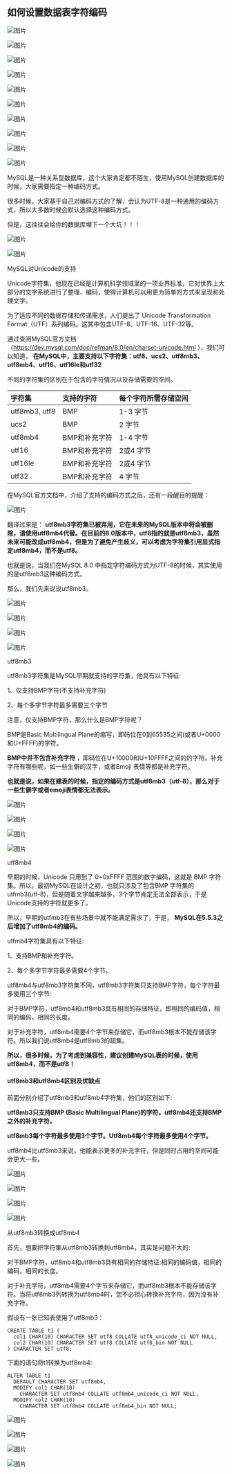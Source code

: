 
## 如何设置数据表字符编码

![图片](https://mc.wsh-study.com/mkdocs/如何设置数据表字符编码/1.jpg)

![图片](https://mc.wsh-study.com/mkdocs/如何设置数据表字符编码/2.jpg)

![图片](https://mc.wsh-study.com/mkdocs/如何设置数据表字符编码/3.jpg)

![图片](https://mc.wsh-study.com/mkdocs/如何设置数据表字符编码/4.jpg)

![图片](https://mc.wsh-study.com/mkdocs/如何设置数据表字符编码/5.jpg)

![图片](https://mc.wsh-study.com/mkdocs/如何设置数据表字符编码/6.jpg)

![图片](https://mc.wsh-study.com/mkdocs/如何设置数据表字符编码/7.jpg)

![图片](https://mc.wsh-study.com/mkdocs/如何设置数据表字符编码/8.jpg)

![图片](https://mc.wsh-study.com/mkdocs/如何设置数据表字符编码/9.jpg)

![图片](https://mc.wsh-study.com/mkdocs/如何设置数据表字符编码/10.jpg)

MySQL是一种关系型数据库，这个大家肯定都不陌生，使用MySQL创建数据库的时候，大家需要指定一种编码方式。

很多时候，大家基于自己对编码方式的了解，会认为UTF-8是一种通用的编码方式，所以大多数时候会默认选择这种编码方式。

但是，这往往会给你的数据库埋下一个大坑！！！

![图片](https://mc.wsh-study.com/mkdocs/如何设置数据表字符编码/11.jpg)

![图片](https://mc.wsh-study.com/mkdocs/如何设置数据表字符编码/12.jpg)



MySQL对Unicode的支持

Unicode字符集，他现在已经是计算机科学领域里的一项业界标准，它对世界上大部分的文字系统进行了整理、编码，使得计算机可以用更为简单的方式来呈现和处理文字。

为了适应不同的数据存储和传递需求，人们提出了 Unicode Transformation Format（UTF）系列编码。这其中包含UTF-8、UTF-16、UTF-32等。

通过查阅MySQL官方文档（https://dev.mysql.com/doc/refman/8.0/en/charset-unicode.html ），我们可以知道， **在MySQL中，主要支持以下字符集：utf8、ucs2、utf8mb3、utf8mb4、utf16、utf16le和utf32**

不同的字符集的区别在于包含的字符情况以及存储需要的空间。

| 字符集        | 支持的字符    | 每个字符所需存储空间 |
| :------------ | :------------ | :------------------- |
| utf8mb3, utf8 | BMP           | 1-3 字节             |
| ucs2          | BMP           | 2 字节               |
| utf8mb4       | BMP和补充字符 | 1-4 字节             |
| utf16         | BMP和补充字符 | 2或4 字节            |
| utf16le       | BMP和补充字符 | 2或4 字节            |
| utf32         | BMP和补充字符 | 4 字节               |

在MySQL官方文档中，介绍了支持的编码方式之后，还有一段醒目的提醒：

![图片](https://mc.wsh-study.com/mkdocs/如何设置数据表字符编码/13.jpg)

翻译过来是： **utf8mb3字符集已被弃用，它在未来的MySQL版本中将会被删除，请使用utf8mb4代替。在目前的8.0版本中，utf8指的就是utf8mb3，虽然未来可能改成utf8mb4，但是为了避免产生歧义，可以考虑为字符集引用显式指定utf8mb4，而不是utf8。**

也就是说，当我们在MySQL 8.0 中指定字符编码方式为UTF-8的时候，其实使用的是utf8mb3这种编码方式。

那么，我们先来说说utf8mb3。

![图片](https://mc.wsh-study.com/mkdocs/如何设置数据表字符编码/14.jpg)

![图片](https://mc.wsh-study.com/mkdocs/如何设置数据表字符编码/15.jpg)

![图片](https://mc.wsh-study.com/mkdocs/如何设置数据表字符编码/16.jpg)

![图片](https://mc.wsh-study.com/mkdocs/如何设置数据表字符编码/17.jpg)



utf8mb3

utf8mb3字符集是MySQL早期就支持的字符集，他具有以下特征:

1、仅支持BMP字符(不支持补充字符)

2、每个多字节字符最多需要三个字节

注意，仅支持BMP字符，那么什么是BMP字符呢？

BMP是Basic Multilingual Plane的缩写，即码位在0到65535之间(或者U+0000和U+FFFF)的字符。

**BMP中并不包含补充字符** ，即码位在U+10000和U+10FFFF之间的的字符。补充字符有哪些呢，如一些生僻的汉字，或者Emoji 表情等都是补充字符。

**也就是说，如果在建表的时候，指定的编码方式是utf8mb3（utf-8），那么对于一些生僻字或者emoji表情都无法表示。**

![图片](https://mc.wsh-study.com/mkdocs/如何设置数据表字符编码/18.jpg)

![图片](https://mc.wsh-study.com/mkdocs/如何设置数据表字符编码/19.jpg)

![图片](https://mc.wsh-study.com/mkdocs/如何设置数据表字符编码/20.jpg)

![图片](https://mc.wsh-study.com/mkdocs/如何设置数据表字符编码/21.jpg)



utf8mb4

早期的时候，Unicode 只用到了 0~0xFFFF 范围的数字编码，这就是 BMP 字符集。所以，最初MySQL在设计之初，也就只涉及了包含BMP 字符集的utfmb3(utf-8)，但是随着文字越来越多，3个字节肯定无法全部表示，于是Unicode支持的字符就更多了。

所以，早期的utfmb3在有些场景中就不能满足需求了，于是， **MySQL在5.5.3之后增加了utf8mb4的编码。**

utfmb4字符集具有以下特征:

1、支持BMP和补充字符。

2、每个多字节字符最多需要4个字节。

utf8mb4与utf8mb3字符集不同，utf8mb3字符集只支持BMP字符，每个字符最多使用三个字节:

对于BMP字符，utf8mb4和utf8mb3具有相同的存储特征，即相同的编码值，相同的编码，相同的长度。

对于补充字符，utf8mb4需要4个字节来存储它，而utf8mb3根本不能存储该字符。所以我们说utf8mb4是utf8mb3的超集。

**所以，很多时候，为了考虑到兼容性，建议创建MySQL表的时候，使用utf8mb4，而不是utf8！**

#### utf8mb3和utf8mb4区别及优缺点

前面分别介绍了utf8mb3和utf8mb4字符集，他们的区别如下:

**utf8mb3只支持BMP (Basic Multilingual Plane)的字符。utf8mb4还支持BMP之外的补充字符。**

**utf8mb3每个字符最多使用3个字节。Utf8mb4每个字符最多使用4个字节。**

utf8mb4比utf8mb3来说，他能表示更多的补充字符，但是同时占用的空间可能会更大一些。

![图片](https://mc.wsh-study.com/mkdocs/如何设置数据表字符编码/22.jpg)

![图片](https://mc.wsh-study.com/mkdocs/如何设置数据表字符编码/23.jpg)

![图片](https://mc.wsh-study.com/mkdocs/如何设置数据表字符编码/24.jpg)

![图片](https://mc.wsh-study.com/mkdocs/如何设置数据表字符编码/25.jpg)



从utf8mb3转换成utf8mb4

首先，想要把字符集从utf8mb3转换到utf8mb4，其实是问题不大的:

对于BMP字符，utf8mb4和utf8mb3具有相同的存储特征:相同的编码值，相同的编码，相同的长度。

对于补充字符，utf8mb4需要4个字节来存储它，而utf8mb3根本不能存储该字符。当将utf8mb3列转换为utf8mb4时，您不必担心转换补充字符，因为没有补充字符。

假设有一张已知表使用了utf8mb3：

```
CREATE TABLE t1 (
  col1 CHAR(10) CHARACTER SET utf8 COLLATE utf8_unicode_ci NOT NULL,
  col2 CHAR(10) CHARACTER SET utf8 COLLATE utf8_bin NOT NULL
) CHARACTER SET utf8;
```

下面的语句将t1转换为utf8mb4:

```
ALTER TABLE t1
  DEFAULT CHARACTER SET utf8mb4,
  MODIFY col1 CHAR(10)
    CHARACTER SET utf8mb4 COLLATE utf8mb4_unicode_ci NOT NULL,
  MODIFY col2 CHAR(10)
    CHARACTER SET utf8mb4 COLLATE utf8mb4_bin NOT NULL;
```

![图片](https://mc.wsh-study.com/mkdocs/如何设置数据表字符编码/26.jpg)

![图片](https://mc.wsh-study.com/mkdocs/如何设置数据表字符编码/27.jpg)

![图片](https://mc.wsh-study.com/mkdocs/如何设置数据表字符编码/28.jpg)

![图片](https://mc.wsh-study.com/mkdocs/如何设置数据表字符编码/29.jpg)

